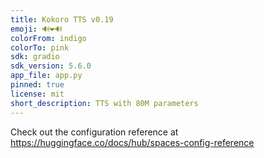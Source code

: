 ```yaml
---
title: Kokoro TTS v0.19
emoji: 🔊❤️🔊
colorFrom: indigo
colorTo: pink
sdk: gradio
sdk_version: 5.6.0
app_file: app.py
pinned: true
license: mit
short_description: TTS with 80M parameters
---
```


Check out the configuration reference at https://huggingface.co/docs/hub/spaces-config-reference